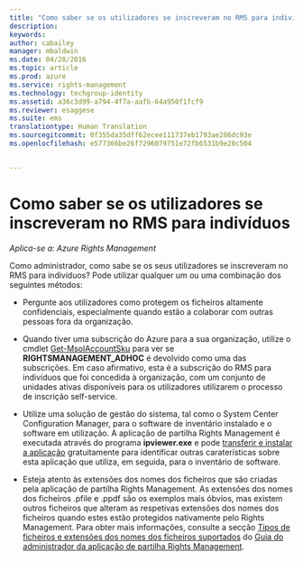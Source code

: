 ```yaml
---
title: "Como saber se os utilizadores se inscreveram no RMS para indivíduos | Azure RMS"
description: 
keywords: 
author: cabailey
manager: mbaldwin
ms.date: 04/28/2016
ms.topic: article
ms.prod: azure
ms.service: rights-management
ms.technology: techgroup-identity
ms.assetid: a36c3d99-a794-4f7a-aafb-64a950f1fcf9
ms.reviewer: esaggese
ms.suite: ems
translationtype: Human Translation
ms.sourcegitcommit: 0f355da35dff62ecee111737eb1793ae286dc93e
ms.openlocfilehash: e577366be26f7296079751e72fb6531b9e28c504


---
```



# Como saber se os utilizadores se inscreveram no RMS para indivíduos

*Aplica-se a: Azure Rights Management*

Como administrador, como sabe se os seus utilizadores se inscreveram no RMS para indivíduos? Pode utilizar qualquer um ou uma combinação dos seguintes métodos:

-   Pergunte aos utilizadores como protegem os ficheiros altamente confidenciais, especialmente quando estão a colaborar com outras pessoas fora da organização.

-   Quando tiver uma subscrição do Azure para a sua organização, utilize o cmdlet [Get-MsolAccountSku](https://msdn.microsoft.com/library/azure/dn194118.aspx) para ver se **RIGHTSMANAGEMENT_ADHOC** é devolvido como uma das subscrições. Em caso afirmativo, esta é a subscrição do RMS para indivíduos que foi concedida à organização, com um conjunto de unidades ativas disponíveis para os utilizadores utilizarem o processo de inscrição self-service.

-   Utilize uma solução de gestão do sistema, tal como o System Center Configuration Manager, para o software de inventário instalado e o software em utilização. A aplicação de partilha Rights Management é executada através do programa **ipviewer.exe** e pode [transferir e instalar a aplicação](http://go.microsoft.com/fwlink/?LinkId=303970) gratuitamente para identificar outras caraterísticas sobre esta aplicação que utiliza, em seguida, para o inventário de software.

-   Esteja atento às extensões dos nomes dos ficheiros que são criadas pela aplicação de partilha Rights Management. As extensões dos nomes dos ficheiros .pfile e .ppdf são os exemplos mais óbvios, mas existem outros ficheiros que alteram as respetivas extensões dos nomes dos ficheiros quando estes estão protegidos nativamente pelo Rights Management. Para obter mais informações, consulte a secção [Tipos de ficheiros e extensões dos nomes dos ficheiros suportados](../rms-client/sharing-app-admin-guide-technical.md#supported-file-types-and-file-name-extensions) do [Guia do administrador da aplicação de partilha Rights Management](http://technet.microsoft.com/library/dn339003.aspx).




<!--HONumber=Jun16_HO4-->


